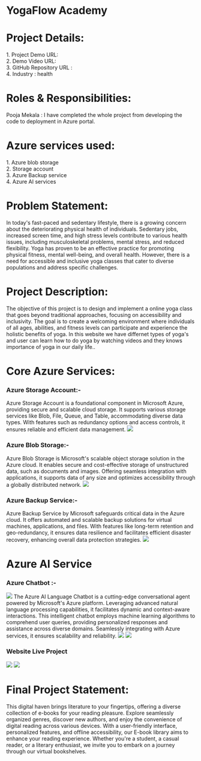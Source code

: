 

<h1> YogaFlow Academy</h1>
<h1>Project Details:</h1>
1.	Project Demo URL:<br>
2.	Demo Video URL: <br>
3.	GitHub Repository URL :<br>
4.	Industry : health<br>

<h1>Roles & Responsibilities:</h1>
Pooja Mekala : I have completed the whole project from developing the code to deployment in Azure portal. 

 <h1>Azure services used:</h1>
1.	Azure blob storage<br>
2.	Storage account<br>
3.	Azure Backup service<br>
4.	Azure AI services<br>

<h1>Problem Statement:</h1>
In today's fast-paced and sedentary lifestyle, there is a growing concern about the deteriorating physical health of individuals. Sedentary jobs, increased screen time, and high stress levels contribute to various health issues, including musculoskeletal problems, mental stress, and reduced flexibility. Yoga has proven to be an effective practice for promoting physical fitness, mental well-being, and overall health. However, there is a need for accessible and inclusive yoga classes that cater to diverse populations and address specific challenges.

<h1>Project Description:</h1>
The objective of this project is to design and implement a online yoga class that goes beyond traditional approaches, focusing on accessibility and inclusivity. The goal is to create a welcoming environment where individuals of all ages, abilities, and fitness levels can participate and experience the holistic benefits of yoga.
In this website we have differnet types of yoga's and user can learn how to do yoga by watching videos and they knows importance of yoga in our daily life..



<h1>Core Azure Services:</h1>
<h3><b>Azure Storage Account:-</b></h3>
Azure Storage Account is a foundational component in Microsoft Azure, providing secure and scalable cloud storage. It supports various storage services like Blob, File, Queue, and Table, accommodating diverse data types. With features such as redundancy options and access controls, it ensures reliable and efficient data management.
<img src="https://github.com/MekalaPooja9933/YogaFlow-Academy-Azure/blob/main/Storage3.png?raw=true">

<h3><b>Azure Blob Storage:-</b></h3> Azure Blob Storage is Microsoft's scalable object storage solution in the Azure cloud. It enables secure and cost-effective storage of unstructured data, such as documents and images. Offering seamless integration with applications, it supports data of any size and optimizes accessibility through a globally distributed network.
<img src="https://github.com/MekalaPooja9933/YogaFlow-Academy-Azure/blob/main/blobstorage2.png?raw=true">

<h3><b>Azure Backup Service:-</b></h3>
 Azure Backup Service by Microsoft safeguards critical data in the Azure cloud. It offers automated and scalable backup solutions for virtual machines, applications, and files. With features like long-term retention and geo-redundancy, it ensures data resilience and facilitates efficient disaster recovery, enhancing overall data protection strategies.
<img src="https://github.com/MekalaPooja9933/YogaFlow-Academy-Azure/blob/main/Dataprotection2.png?raw=true">
 

<h1>Azure AI Service</h1>
<h3><b>Azure Chatbot :-</b></h3>
<img src="https://github.com/MekalaPooja9933/YogaFlow-Academy-Azure/blob/main/Language3.png?raw=true">
The Azure AI Language Chatbot is a cutting-edge conversational agent powered by Microsoft's Azure platform. Leveraging advanced natural language processing capabilities, it facilitates dynamic and context-aware interactions. This intelligent chatbot employs machine learning algorithms to comprehend user queries, providing personalized responses and assistance across diverse domains. Seamlessly integrating with Azure services, it ensures scalability and reliability.
<img src="https://github.com/MekalaPooja9933/YogaFlow-Academy-Azure/blob/main/chatbot2.png?raw=true">
<img src="https://github.com/MekalaPooja9933/YogaFlow-Academy-Azure/blob/main/RV.jpeg?raw=true">
<h3>Website Live Project</h3>
<img src="https://github.com/MekalaPooja9933/YogaFlow-Academy-Azure/blob/main/indexpage2.png?raw=true">
<img src="https://github.com/MekalaPooja9933/YogaFlow-Academy-Azure/blob/main/Homepage2.png?raw=true">


<h1>Final Project Statement:</h1>
This digital haven brings literature to your fingertips, offering a diverse collection of e-books for your reading pleasure. Explore seamlessly organized genres, discover new authors, and enjoy the convenience of digital reading across various devices. With a user-friendly interface, personalized features, and offline accessibility, our E-book library aims to enhance your reading experience. Whether you're a student, a casual reader, or a literary enthusiast, we invite you to embark on a journey through our virtual bookshelves.
